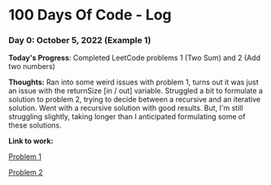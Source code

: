 # 100 Days Of Code - Log

### Day 0: October 5, 2022 (Example 1)

**Today's Progress**: Completed LeetCode problems 1 (Two Sum) and 2 (Add two numbers)

**Thoughts:** Ran into some weird issues with problem 1, turns out it was just an issue with the returnSize [in / out] variable.
Struggled a bit to formulate a solution to problem 2, trying to decide between a recursive and an iterative solution. Went with a recursive solution with good results. But, I'm still struggling slightly, taking longer than I anticipated formulating some of these solutions.

**Link to work:**

[Problem 1](https://leetcode.com/submissions/detail/815946869/)

[Problem 2](https://leetcode.com/submissions/detail/815979805/)

